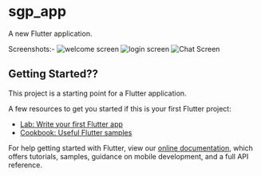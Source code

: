 # sgp_app

A new Flutter application.

Screenshots:-
![welcome screen](https://drive.google.com/open?id=1TXPCsmaicdOmBz5OyRAhj_cJ98f_TSiU)
![login screen](https://drive.google.com/open?id=1Uuf70ohmvnGUWqAPhKUp7ANjfLnkLDgf)
![Chat Screen](https://bit.ly/2TInrzr)



## Getting Started??

This project is a starting point for a Flutter application.

A few resources to get you started if this is your first Flutter project:

- [Lab: Write your first Flutter app](https://flutter.dev/docs/get-started/codelab)
- [Cookbook: Useful Flutter samples](https://flutter.dev/docs/cookbook)

For help getting started with Flutter, view our
[online documentation](https://flutter.dev/docs), which offers tutorials,
samples, guidance on mobile development, and a full API reference.
